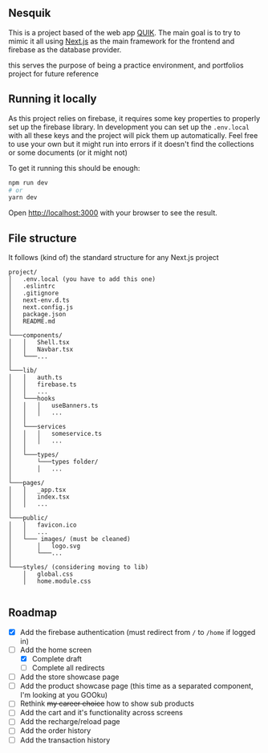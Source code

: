 ## Nesquik

This is a project based of the web app [QUIK](www.quikpago.com). The main goal is to try to mimic it all using [Next.js](https://nextjs.org/) as the main framework for the frontend and firebase as the database provider.

this serves the purpose of being a practice environment, and portfolios project for future reference

## Running it locally

As this project relies on firebase, it requires some key properties to properly set up the firebase library. In development you can set up the `.env.local` with all these keys and the project will pick them up automatically. Feel free to use your own but it might run into errors if it doesn't find the collections or some documents (or it might not)

To get it running this should be enough:

```bash
npm run dev
# or
yarn dev
```

Open [http://localhost:3000](http://localhost:3000) with your browser to see the result.

## File structure

It follows (kind of) the standard structure for any Next.js project

```
project/
│   .env.local (you have to add this one)
│   .eslintrc
│   .gitignore
│   next-env.d.ts
│   next.config.js
│   package.json
│   README.md
│
└───components/
│   │   Shell.tsx
│   │   Navbar.tsx
│   └───...
│
└───lib/
│   │   auth.ts
│   │   firebase.ts
│   │   ...
│   └───hooks
│   │   │   useBanners.ts
│   │   │   ...
│   │
│   └───services
│   │   │   someservice.ts
│   │   │   ...
│   │
│   └───types/
│       └───types folder/
│       │   ...
│
└───pages/
│   │   _app.tsx
│   │   index.tsx
│   │   ...
│
└───public/
│   │   favicon.ico
│   │   ...
│   └─── images/ (must be cleaned)
│       │   logo.svg
│       └───...
│
└───styles/ (considering moving to lib)
    │   global.css
    │   home.module.css


```

## Roadmap

- [x] Add the firebase authentication (must redirect from `/` to `/home` if logged in)
- [ ] Add the home screen
  - [x] Complete draft
  - [ ] Complete all redirects
- [ ] Add the store showcase page
- [ ] Add the product showcase page (this time as a separated component, I'm looking at you GOOku)
- [ ] Rethink ~~my career choice~~ how to show sub products
- [ ] Add the cart and it's functionality across screens
- [ ] Add the recharge/reload page
- [ ] Add the order history
- [ ] Add the transaction history
